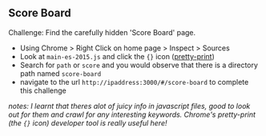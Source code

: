 ## Score Board 
Challenge: Find the carefully hidden 'Score Board' page.

* Using Chrome > Right Click on home page > Inspect > Sources
* Look at `main-es-2015.js` and click the `{}` icon ([pretty-print](https://developers.google.com/web/tools/chrome-devtools/javascript/pretty-print))
* Search for `path` or `score` and you would observe that there is a directory path named `score-board`
* navigate to the url `http://ipaddress:3000/#/score-board` to complete this challenge

_notes: I learnt that theres alot of juicy info in javascript files, good to look out for them and crawl for any interesting keywords. Chrome's pretty-print (the `{}` icon) developer tool is really useful here!_
